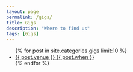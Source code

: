 ```yaml
---
layout: page
permalink: /gigs/
title: Gigs
description: "Where to find us"
tags: [Gigs]
---
```

<ul class="post-list">
{% for post in site.categories.gigs limit:10 %}
  <li><article><a href="{{ site.url }}{{ post.url }}">{{ post.venue }} <span class="entry-date">{{ post.when }}</span></a></article></li>
{% endfor %}
</ul>
